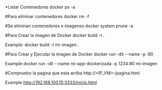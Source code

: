*Listar Contenedores
docker ps -a

#Para eliminar contenedores
docker rm -f <CONTAINER ID>

#Se eliminan contenedores e imagenes
docker system prune -a

#Para Crear la imagen de Docker
docker build -t <nombreDeLaImagen> .

Example:
docker build -t mi-imagen .

#Para Crear y Ejecutar la imagen de Docker
docker run -dit --name <nombreDelContenedor> -p <puertoExpuesto>:80 <nombreDeLaImagen>

Example
docker run -dit --name mi-app-dockerizada -p 1234:80 mi-imagen 

#Compruebo la pagina que esta arriba
http://<IP_VM>:<puertoExpuesto>/pagina.html

Example
http://192.168.100.15:3333/inicio.html
